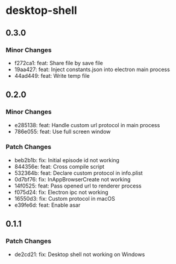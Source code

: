 # desktop-shell

## 0.3.0

### Minor Changes

- f272ca1: feat: Share file by save file
- 19aa427: feat: Inject constants.json into electron main process
- 44ad449: feat: Write temp file

## 0.2.0

### Minor Changes

- e285138: feat: Handle custom url protocol in main process
- 786e055: feat: Use full screen window

### Patch Changes

- beb2b1b: fix: Initial episode id not working
- 844356e: feat: Cross compile script
- 532364b: feat: Declare custom protocol in info.plist
- 0d7bf76: fix: InAppBrowserCreate not working
- 14f0525: feat: Pass opened url to renderer process
- f075d24: fix: Electron ipc not working
- 16550d3: fix: Custom protocol in macOS
- e39fe6d: feat: Enable asar

## 0.1.1

### Patch Changes

- de2cd21: fix: Desktop shell not working on Windows

